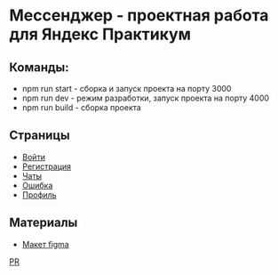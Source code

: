 # Мессенджер - проектная работа для Яндекс Практикум

## Команды:
* npm run start - cборка и запуск проекта на порту 3000
* npm run dev - режим разработки, запуск проекта на порту 4000
* npm run build - сборка проекта

## Страницы
* [Войти](https://tender-mayer-f00558.netlify.app/login)
* [Регистрация](https://tender-mayer-f00558.netlify.app/signup)
* [Чаты](https://tender-mayer-f00558.netlify.app/chats)
* [Ошибка](https://tender-mayer-f00558.netlify.app/error)
* [Профиль](https://tender-mayer-f00558.netlify.app/profile)

## Материалы
* [Макет figma](https://www.figma.com/file/lauus1sB65VzCpx4D2e7Bi/Messenger?node-id=0%3A1)

[PR](https://github.com/isavlex-n/middle.messenger.praktikum.yandex/pull/1) 
